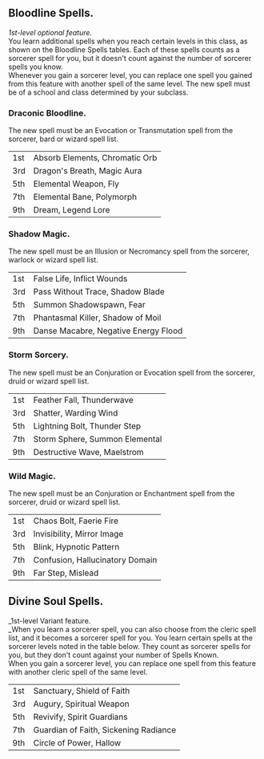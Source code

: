 ## Bloodline Spells.

_1st-level optional feature._  
You learn additional spells when you reach certain levels in this class, as shown on the Bloodline Spells tables. Each of these spells counts as a sorcerer spell for you, but it doesn't count against the number of sorcerer spells you know.  
Whenever you gain a sorcerer level, you can replace one spell you gained from this feature with another spell of the same level. The new spell must be of a school and class determined by your subclass.

### Draconic Bloodline.

The new spell must be an Evocation or Transmutation spell from the sorcerer, bard or wizard spell list.

|   |   |
|---|---|
|1st|Absorb Elements, Chromatic Orb|
|3rd|Dragon's Breath, Magic Aura|
|5th|Elemental Weapon, Fly|
|7th|Elemental Bane, Polymorph|
|9th|Dream, Legend Lore|

### Shadow Magic.

The new spell must be an Illusion or Necromancy spell from the sorcerer, warlock or wizard spell list.

|   |   |
|---|---|
|1st|False Life, Inflict Wounds|
|3rd|Pass Without Trace, Shadow Blade|
|5th|Summon Shadowspawn, Fear|
|7th|Phantasmal Killer, Shadow of Moil|
|9th|Danse Macabre, Negative Energy Flood|

### Storm Sorcery.

The new spell must be an Conjuration or Evocation spell from the sorcerer, druid or wizard spell list.

|   |   |
|---|---|
|1st|Feather Fall, Thunderwave|
|3rd|Shatter, Warding Wind|
|5th|Lightning Bolt, Thunder Step|
|7th|Storm Sphere, Summon Elemental|
|9th|Destructive Wave, Maelstrom|

### Wild Magic.

The new spell must be an Conjuration or Enchantment spell from the sorcerer, druid or wizard spell list.

|   |   |
|---|---|
|1st|Chaos Bolt, Faerie Fire|
|3rd|Invisibility, Mirror Image|
|5th|Blink, Hypnotic Pattern|
|7th|Confusion, Hallucinatory Domain|
|9th|Far Step, Mislead|

## Divine Soul Spells.

_1st-level Variant feature.  
_When you learn a sorcerer spell, you can also choose from the cleric spell list, and it becomes a sorcerer spell for you. You learn certain spells at the sorcerer levels noted in the table below. They count as sorcerer spells for you, but they don't count against your number of Spells Known.  
When you gain a sorcerer level, you can replace one spell from this feature with another cleric spell of the same level.

|   |   |
|---|---|
|1st|Sanctuary, Shield of Faith|
|3rd|Augury, Spiritual Weapon|
|5th|Revivify, Spirit Guardians|
|7th|Guardian of Faith, Sickening Radiance|
|9th|Circle of Power, Hallow|